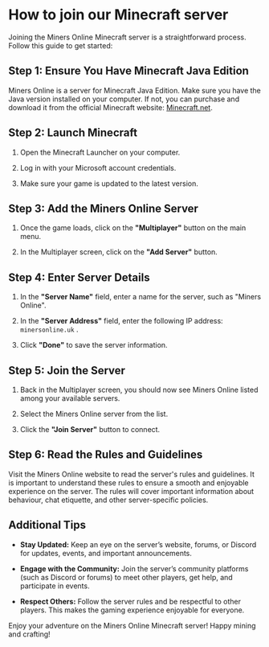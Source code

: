 # How to join our Minecraft server

Joining the Miners Online Minecraft server is a straightforward process. Follow this guide to get started:

## Step 1: Ensure You Have Minecraft Java Edition

Miners Online is a server for Minecraft Java Edition. Make sure you have the Java version installed on your computer. If not, you can purchase and download it from the official Minecraft website: [Minecraft.net](https://www.minecraft.net/).

## Step 2: Launch Minecraft

1. Open the Minecraft Launcher on your computer.

2. Log in with your Microsoft account credentials.

3. Make sure your game is updated to the latest version.

## Step 3: Add the Miners Online Server

1. Once the game loads, click on the **"Multiplayer"** button on the main menu.

2. In the Multiplayer screen, click on the **"Add Server"** button.

## Step 4: Enter Server Details

1. In the **"Server Name"** field, enter a name for the server, such as "Miners Online".

2. In the **"Server Address"** field, enter the following IP address: `minersonline.uk` .

3. Click **"Done"** to save the server information.

## Step 5: Join the Server

1. Back in the Multiplayer screen, you should now see Miners Online listed among your available servers.

2. Select the Miners Online server from the list.

3. Click the **"Join Server"** button to connect.

## Step 6: Read the Rules and Guidelines

Visit the Miners Online website to read the server's rules and guidelines. It is important to understand these rules to ensure a smooth and enjoyable experience on the server. The rules will cover important information about behaviour, chat etiquette, and other server-specific policies.

## Additional Tips

- **Stay Updated:** Keep an eye on the server’s website, forums, or Discord for updates, events, and important announcements.

- **Engage with the Community:** Join the server’s community platforms (such as Discord or forums) to meet other players, get help, and participate in events.

- **Respect Others:** Follow the server rules and be respectful to other players. This makes the gaming experience enjoyable for everyone.

Enjoy your adventure on the Miners Online Minecraft server! Happy mining and crafting!
